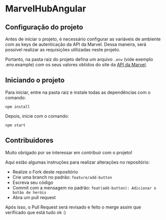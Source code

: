 # MarvelHubAngular

## Configuração do projeto

Antes de iniciar o projeto, é necessário configurar as variáveis de ambiente com as keys de autenticação da API da Marvel. Dessa maneira, será possível realizar as requisições utilizadas neste projeto.

Portanto, na pasta raiz do projeto defina um arquivo `.env` (vide exemplo .env.example) com os seus valores obtidos do site da [API da Marvel](https://developer.marvel.com/documentation/getting_started).

## Iniciando o projeto

Para iniciar, entre na pasta raiz e instale todas as dependências com o comando:

`npm install`

Depois, inicie com o comando:

`npm start`

## Contribuidores

Muito obrigado por se interessar em contribuir com o projeto!

Aqui estão algumas instruções para realizar alterações no repositório:
- Realize o Fork deste repositório
- Crie uma branch no padrão: `feature/add-button`
- Escreva seu código
- Commit com a mensagem no padrão: `feat(add-button): Adicionar o botão de heróis`
- Abra um pull request

Após isso, o Pull Request será revisado e feito o merge assim que verificado que está tudo ok :)